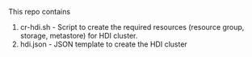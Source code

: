 This repo contains
1. cr-hdi.sh - Script to create the required resources (resource group, storage, metastore) for HDI cluster.
2. hdi.json - JSON template to create the HDI cluster
